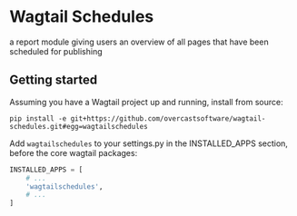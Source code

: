 # Wagtail Schedules
a report module giving users an overview of all pages that have been scheduled for publishing

## Getting started
Assuming you have a Wagtail project up and running, install from source:

`pip install -e git+https://github.com/overcastsoftware/wagtail-schedules.git#egg=wagtailschedules`

Add `wagtailschedules` to your settings.py in the INSTALLED_APPS section, before the core wagtail packages:

```python
INSTALLED_APPS = [
    # ...
    'wagtailschedules',
    # ...
]
```

